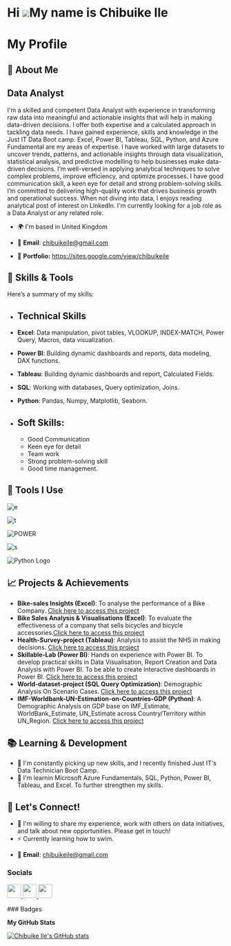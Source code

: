 Hi ![](https://user-images.githubusercontent.com/18350557/176309783-0785949b-9127-417c-8b55-ab5a4333674e.gif)My name is Chibuike Ile
====================================================================================================================================


# My Profile

## 🚀 About Me

Data Analyst
------------

I'm a skilled and competent Data Analyst with experience in transforming raw data into meaningful and actionable insights that will help in making data-driven decisions. I offer both expertise and a calculated approach in tackling data needs. I have gained experience, skills and knowledge in the Just IT Data Boot camp. Excel, Power BI, Tableau, SQL, Python, and Azure Fundamental are my areas of expertise. I have worked with large datasets to uncover trends, patterns, and actionable insights through data visualization, statistical analysis, and predictive modelling to help businesses make data-driven decisions. I’m well-versed in applying analytical techniques to solve complex problems, improve efficiency, and optimize processes. I have good communication skill, a keen eye for detail and strong problem-solving skills. I’m committed to delivering high-quality work that drives business growth and operational success. When not diving into data, I enjoys reading analytical post of interest on LinkedIn. I'm currently looking for a job role as a  Data Analyst or any related role.
 


* 🌍  I'm based in United Kingdom
  
* 📧 **Email**: chibuikeile@gmail.com

* 🚀 **Portfolio:** https://sites.google.com/view/chibuikeile
 
## 💼 Skills & Tools

Here’s a summary of my skills:

- ## **Technical Skills**
 - **Excel**: Data manipulation, pivot tables, VLOOKUP, INDEX-MATCH, Power Query, Macros, data visualization.
 -  **Power BI**: Building dynamic dashboards and reports, data modeling, DAX functions.
 -  **Tableau**: Building dynamic dashboards and report, Calculated Fields.
 -  **SQL**: Working with databases, Query optimization, Joins.
 -  **Python**: Pandas, Numpy, Matplotlib, Seaborn.

- ## **Soft Skills:**

  - Good Communication
  - Keen eye for detail
  - Team work
  - Strong problem-solving skill
  - Good time management.

  

## 🔧 Tools I Use

![e](https://github.com/user-attachments/assets/e2afeae5-7371-477e-b25c-b178f85f74f8) 


![t](https://github.com/user-attachments/assets/d9b65589-efc8-4937-8f1f-6f36eb334d3e)     


![POWER](https://github.com/user-attachments/assets/bfa1f2f7-897a-4a8c-bafb-ac45431d15b1)   


![s](https://github.com/user-attachments/assets/f4fc0e59-2557-4c4a-9a74-a37bef64c54d)   


![Python Logo](https://upload.wikimedia.org/wikipedia/commons/c/c3/Python-logo-notext.svg)  


## 📈 Projects & Achievements

- **Bike-sales Insights (Excel)**: To analyse the performance of a Bike Company. [Click here to access this project](https://github.com/Chibuike-Ile/Excel-Project-Bike-Sales-) 
- **Bike Sales Analysis & Visualisations (Excel)**: To evaluate the effectiveness of a company that sells bicycles and bicycle accessories.[Click here to access this project](https://github.com/Chibuike-Ile/Excel-Project-Sales-Report-)
- **Health-Survey-project (Tableau)**: Analysis to assist the NHS in making decisions. [Click here to access this project](https://github.com/Chibuike-Ile/Tableau-Project-Health-Survey-Project)
- **Skillable-Lab (Power BI)**: Hands on experience with Power BI. To develop practical skills in Data Visualisation, Report Creation and Data Analysis with Power BI. To be able to create interactive dashboards in Power BI. [Click here to access this project](https://github.com/Chibuike-Ile/Power-BI-Project-SKILLABLE-LAB-SERIES)
- **World-dataset-project (SQL Query Optimization)**: Demographic Analysis On Scenario Cases. [Click here to access this project](https://github.com/Chibuike-Ile/SQL-World-Dataset-Project) 
- **IMF-Worldbank-UN-Estimation-on-Countries-GDP (Python)**:  A Demographic Analysis on GDP base on IMF_Estimate, WorldBank_Estimate, UN_Estimate across Country/Territory within UN_Region. [Click here to access this project](https://github.com/Chibuike-Ile/Python-Project-on-IMF-World-bank-UN-Estimation-on-Countries-GDP)




## 📚 Learning & Development

* 🧠 I'm constantly picking up new skills, and I recently finished Just IT's Data Technician Boot Camp.
* 🧠  I'm learnin Microsoft Azure Fundamentals, SQL, Python, Power BI, Tableau, and Excel. To further strengthen my skills.


## 💬 Let's Connect!

* 🤝 I'm willing to share my experience, work with others on data initiatives, and talk about new opportunities.  Please get in touch!
*  ⚡  Currently learning how to swim.

- 📧 **Email**: chibuikeile@gmail.com





### Socials

<p align="left"> <a href="https://www.github.com/Chibuike Ile" target="_blank" rel="noreferrer"> <picture> <source media="(prefers-color-scheme: dark)" srcset="https://raw.githubusercontent.com/danielcranney/readme-generator/main/public/icons/socials/github-dark.svg" /> <source media="(prefers-color-scheme: light)" srcset="https://raw.githubusercontent.com/danielcranney/readme-generator/main/public/icons/socials/github.svg" /> <img src="https://raw.githubusercontent.com/danielcranney/readme-generator/main/public/icons/socials/github.svg" width="32" height="32" /> </picture> </a> <a href="https://www.linkedin.com/in//chibuike-ile-40939726a/" target="_blank" rel="noreferrer"> <picture> <source media="(prefers-color-scheme: dark)" srcset="https://raw.githubusercontent.com/danielcranney/readme-generator/main/public/icons/socials/linkedin-dark.svg" /> <source media="(prefers-color-scheme: light)" srcset="https://raw.githubusercontent.com/danielcranney/readme-generator/main/public/icons/socials/linkedin.svg" /> <img src="https://raw.githubusercontent.com/danielcranney/readme-generator/main/public/icons/socials/linkedin.svg" width="32" height="32" /> </picture> </a> <a href="https://www.x.com/@chibuikeile" target="_blank" rel="noreferrer"> <picture> <source media="(prefers-color-scheme: dark)" srcset="https://raw.githubusercontent.com/danielcranney/readme-generator/main/public/icons/socials/twitter-dark.svg" /> <source media="(prefers-color-scheme: light)" srcset="https://raw.githubusercontent.com/danielcranney/readme-generator/main/public/icons/socials/twitter.svg" /> <img src="https://raw.githubusercontent.com/danielcranney/readme-generator/main/public/icons/socials/twitter.svg" width="32" height="32" /> </picture> </a></p>
### Badges

<b>My GitHub Stats</b>

<a href="http://www.github.com/Chibuike Ile"><img src="https://github-readme-stats.vercel.app/api?username=Chibuike Ile&show_icons=true&hide=&count_private=true&title_color=0891b2&text_color=0891b2&icon_color=0891b2&bg_color=1c1917&hide_border=true&show_icons=true" alt="Chibuike Ile's GitHub stats" /></a>


